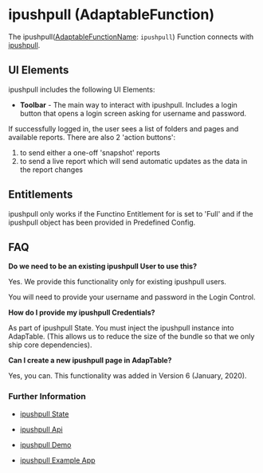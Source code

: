 # ipushpull (AdaptableFunction)

The ipushpull([AdaptableFunctionName](https://api.adaptabletools.com/modules/_src_predefinedconfig_common_types_.html#adaptablefunctionname): `ipushpull`) Function connects with [ipushpull](https://www.ipushpull.com).

## UI Elements
ipushpull includes the following UI Elements:

- **Toolbar** - The main way to interact with ipushpull. Includes a login button that opens a login screen asking for username and password. 

If successfully logged in, the user sees a list of folders and pages and available reports.  There are also 2 'action buttons':

1. to send either a one-off 'snapshot' reports
2. to send a live report which will send automatic updates as the data in the report changes

## Entitlements
ipushpull only works if the Functino Entitlement for is set to 'Full' and if the ipushpull object has been provided in Predefined Config.

## FAQ

**Do we need to be an existing ipushpull User to use this?**

Yes. We provide this functionality only for existing ipushpull users.

You will need to provide your username and password in the Login Control.

**How do I provide my ipushpull Credentials?**

As part of ipushpull State. You must inject the ipushpull instance into AdapTable. (This allows us to reduce the size of the bundle so that we only ship core dependencies).

**Can I create a new ipushpull page in AdapTable?**

Yes, you can. This functionality was added in Version 6 (January, 2020).


### Further Information

- [ipushpull State](https://api.adaptabletools.com/interfaces/_src_predefinedconfig_ipushpullstate_.ipushpullstate.html)

- [ipushpull Api](https://api.adaptabletools.com/interfaces/_src_api_ipushpullapi_.ipushpullapi.html)

- [ipushpull Demo](https://demo.adaptabletools.com/partners/ipushpulldemo)

- [ipushpull Example App](https://github.com/AdaptableTools/example-adaptable-ipushpull-integration)

